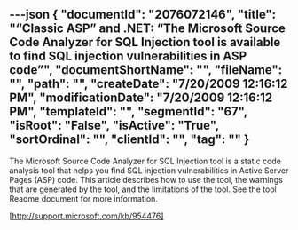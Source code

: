 ---json
{
  "documentId": "2076072146",
  "title": "“Classic ASP” and .NET: “The Microsoft Source Code Analyzer for SQL Injection tool is available to find SQL injection vulnerabilities in ASP code”",
  "documentShortName": "",
  "fileName": "",
  "path": "",
  "createDate": "7/20/2009 12:16:12 PM",
  "modificationDate": "7/20/2009 12:16:12 PM",
  "templateId": "",
  "segmentId": "67",
  "isRoot": "False",
  "isActive": "True",
  "sortOrdinal": "",
  "clientId": "",
  "tag": ""
}
---

The Microsoft Source Code Analyzer for SQL Injection tool is a static code analysis tool that helps you find SQL injection vulnerabilities in Active Server Pages (ASP) code. This article describes how to use the tool, the warnings that are generated by the tool, and the limitations of the tool. See the tool Readme document for more information.

[http://support.microsoft.com/kb/954476]

